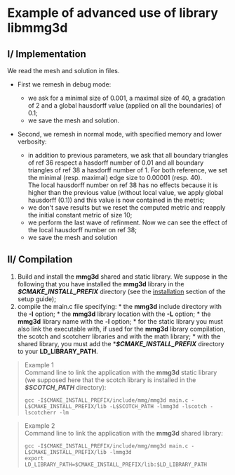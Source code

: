 # Example of advanced use of library libmmg3d

## I/ Implementation
  We read the mesh and solution in files.

  * First we remesh in debug mode:
    * we ask for a minimal size of 0.001, a maximal size of 40, a gradation of 2 and a global hausdorff value (applied on all the boundaries) of 0.1;
    * we save the mesh and solution.

  * Second, we remesh in normal mode, with specified memory and lower verbosity:
    * in addition to previous parameters, we ask that all boundary triangles of ref 36 respect a hasdorff number of 0.01 and all boundary triangles of ref 38 a hasdorff number of 1. For both reference, we set the minimal (resp. maximal) edge size to 0.00001 (resp. 40).  
      The local hausdorff number on ref 38 has no effects because it is higher than the previous value (without local value, we apply global hausdorff (0.1)) and this value is now contained in the metric;
    * we don't save results but we reset the computed metric and reapply the initial constant metric of size 10;
    * we perform the last wave of refinment. Now we can see the effect of the local hausdorff number on ref 38;
    * we save the mesh and solution

## II/ Compilation
  1. Build and install the **mmg3d** shared and static library. We suppose in the following that you have installed the **mmg3d** library in the **_$CMAKE_INSTALL_PREFIX_** directory (see the [installation](https://github.com/MmgTools/Mmg/wiki/Setup-guide#iii-installation) section of the setup guide);
  2. compile the main.c file specifying:
    * the **mmg3d** include directory with the **-I** option;
    * the **mmg3d** library location with the **-L** option;
    * the **mmg3d** library name with the **-l** option;
    * for the static library you must also link the executable with, if used for the **mmg3d** library compilation, the scotch and scotcherr libraries and with the math library;
    * with the shared library, you must add the ***_$CMAKE_INSTALL_PREFIX_** directory to your **LD_LIBRARY_PATH**.

> Example 1  
>  Command line to link the application with the **mmg3d** static library (we supposed here that the scotch library is installed in the **_$SCOTCH_PATH_** directory):  
> ```Shell
> gcc -I$CMAKE_INSTALL_PREFIX/include/mmg/mmg3d main.c -L$CMAKE_INSTALL_PREFIX/lib -L$SCOTCH_PATH -lmmg3d -lscotch -lscotcherr -lm
> ```

> Example 2  
>  Command line to link the application with the **mmg3d** shared library:  
> ```Shell
> gcc -I$CMAKE_INSTALL_PREFIX/include/mmg/mmg3d main.c -L$CMAKE_INSTALL_PREFIX/lib -lmmg3d
> export LD_LIBRARY_PATH=$CMAKE_INSTALL_PREFIX/lib:$LD_LIBRARY_PATH
> ```
